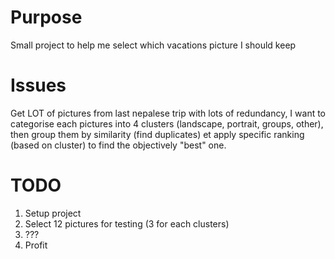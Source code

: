 # Purpose

Small project to help me select which vacations picture I should keep

# Issues

Get LOT of pictures from last nepalese trip with lots of redundancy, I want to categorise each pictures into 4 clusters (landscape, portrait, groups, other), then group them by similarity (find duplicates) et apply specific ranking (based on cluster) to find the objectively "best" one.

# TODO

1. Setup project
2. Select 12 pictures for testing (3 for each clusters)
3. ???
4. Profit
